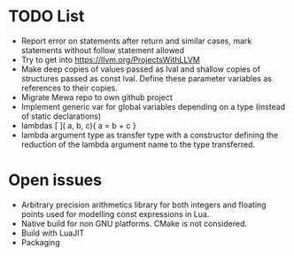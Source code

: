 # TODO List

 * Report error on statements after return and similar cases, mark statements without follow statement allowed
 * Try to get into https://llvm.org/ProjectsWithLLVM
 * Make deep copies of values passed as lval and shallow copies of structures passed as const lval. Define these parameter variables as references to their copies. 
 * Migrate Mewa repo to own github project
 * Implement generic var for global variables depending on a type (instead of static declarations)
 * lambdas [ ]( a, b, c){ a = b + c }
 * lambda argument type as transfer type with a constructor defining the reduction of the lambda argument name to the type transferred.

# Open issues
* Arbitrary precision arithmetics library for both integers and floating points used for modelling const expressions in Lua.
* Native build for non GNU platforms. CMake is not considered.
* Build with LuaJIT
* Packaging

